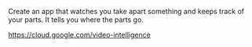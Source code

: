 Create an app that watches you take apart something and keeps track of your parts.
It tells you where the parts go.

https://cloud.google.com/video-intelligence
